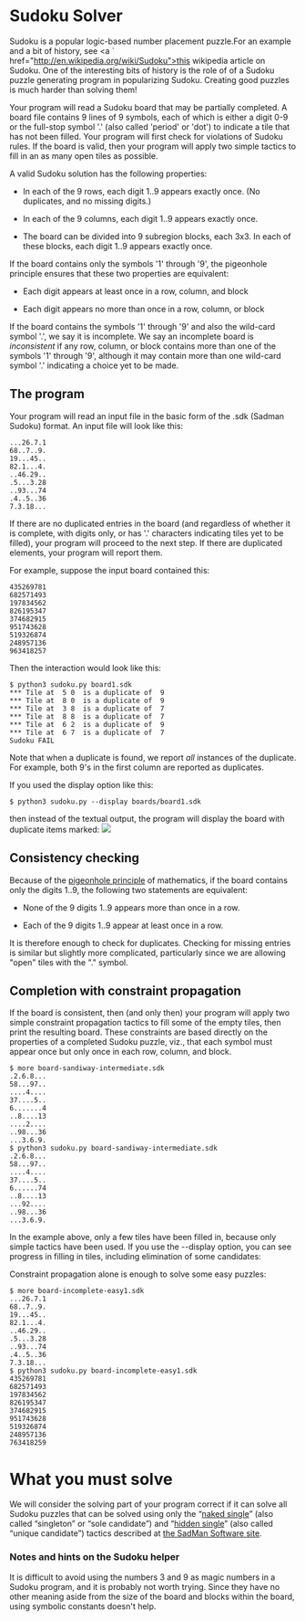 # Sudoku Solver

Sudoku is a popular logic-based number placement puzzle.For an example
and a bit of history, see
<a `  href="http://en.wikipedia.org/wiki/Sudoku">this wikipedia article on
Sudoku</a>. One of the interesting bits of history is the role of
  of a Sudoku puzzle generating program in popularizing Sudoku.
  Creating good puzzles is much harder than solving them!

Your program will read a Sudoku board that may be partially
  completed.  A board file contains 9 lines of 9 symbols, each of
  which is either a digit 0-9 or the 
full-stop symbol '.' (also called 'period'  or 'dot')
  to indicate a tile that has not been filled. Your program will first
  check for violations of Sudoku rules.  If the board is valid, 
  then your program will apply two 
simple tactics to fill in an as many open tiles as possible.  

A valid Sudoku solution has the following properties:

* In each of the 9 rows, each digit 1..9 appears
    exactly once.  (No duplicates, and no missing digits.)

* In each of the 9 columns, each digit 1..9 appears
    exactly once.
 
* The board can be divided into 9 subregion blocks, each 3x3.
    In each of these blocks, each digit 1..9 appears
    exactly once.

If the board contains only the symbols '1' through '9', the pigeonhole
principle ensures that these two properties are equivalent:

  * Each digit appears at least once in a row, column, and block

  * Each digit appears no more than once in a row, column, or block

If the board contains the symbols '1' through '9' and also the
wild-card symbol '.', we say it is incomplete.  We say an incomplete
board is *inconsistent* if any row, column, or block contains more
than one of the symbols '1' through '9', although it may contain
more than one wild-card symbol '.' indicating a choice yet to be
made. 

## The program

Your program will read an input file in the
basic form of the .sdk (Sadman Sudoku) format.
An input file will look like this:

```
...26.7.1
68..7..9.
19...45..
82.1...4.
..46.29..
.5...3.28
..93...74
.4..5..36
7.3.18...
```


If there are no duplicated entries in the board (and regardless
  of whether it is complete, with digits only, or has '.'
  characters indicating tiles yet to be filled), your program will
  proceed to the next step.  If there are duplicated elements,
  your program will report them. 

For example, suppose the input board contained this:

```
435269781
682571493
197834562
826195347
374682915
951743628
519326874
248957136
963418257
```

Then the interaction would look like this:

```
$ python3 sudoku.py board1.sdk
*** Tile at  5 0  is a duplicate of  9
*** Tile at  8 0  is a duplicate of  9
*** Tile at  3 8  is a duplicate of  7
*** Tile at  8 8  is a duplicate of  7
*** Tile at  6 2  is a duplicate of  9
*** Tile at  6 7  is a duplicate of  7
Sudoku FAIL
```

Note that when a duplicate is found, we report <em>all</em> instances
of the duplicate. 
For example, both 9's in the first column are reported as duplicates.

If you used the display option like this:
```
$ python3 sudoku.py --display boards/board1.sdk
```
then instead of the textual output, the program will display the board
with duplicate items marked: 
<img src="img/Sudoku-display.png" />


## Consistency checking
  
Because of the <a
  href="http://en.wikipedia.org/wiki/Pigeonhole_principle">pigeonhole
  principle</a> of mathematics, if the board contains only the 
  digits 1..9, the following two statements are
  equivalent: 

  *  None of the 9 digits 1..9 appears more than once in a
  row. 

  * Each of the 9 digits 1..9 appear at least once in a row.

It is therefore enough to  check for duplicates.  Checking for
missing entries is similar but slightly more complicated,
particularly since we are allowing "open" tiles with the 
"." symbol. 

## Completion with constraint propagation

If the board is consistent, then (and only then) your program
will apply two simple constraint propagation 
tactics to fill some of the empty tiles,
then print the resulting board.  These constraints are based
directly on the properties of a completed Sudoku puzzle,
viz., that each symbol must appear once but only once in each
row, column, and block. 

```
$ more board-sandiway-intermediate.sdk
.2.6.8...
58...97..
....4....
37....5..
6.......4
..8....13
....2....
..98...36
...3.6.9.
$ python3 sudoku.py board-sandiway-intermediate.sdk
.2.6.8...
58...97..
....4....
37....5..
6......74
..8....13
...92....
..98...36
...3.6.9.
```

In the example above, only a few tiles have been filled in,
  because only simple tactics have been used.  If you use the
   --display option, you can see progress in filling in tiles,
  including elimination of some candidates:

Constraint propagation alone is enough to solve
some easy puzzles: 

```
$ more board-incomplete-easy1.sdk
...26.7.1
68..7..9.
19...45..
82.1...4.
..46.29..
.5...3.28
..93...74
.4..5..36
7.3.18...
$ python3 sudoku.py board-incomplete-easy1.sdk
435269781
682571493
197834562
826195347
374682915
951743628
519326874
248957136
763418259
```

  <h1>What you must solve</h1>
  
  <p>We will consider the solving part of your program correct
  if it can solve all Sudoku
  puzzles that can be solved using only the &ldquo;<a
   href="http://www.sadmansoftware.com/sudoku/nakedsingle.htm">naked
  single</a>&rdquo; (also called &ldquo;singleton&rdquo; or
  &ldquo;sole candidate&rdquo;) and &ldquo;<a
   href="http://www.sadmansoftware.com/sudoku/hiddensingle.htm">hidden
  single</a>&rdquo; (also called &ldquo;unique candidate&rdquo;)
  tactics described at <a
   href="http://www.sadmansoftware.com/sudoku/solvingtechniques.htm">the
  SadMan Software site</a>. </p>
  

### Notes and hints on the Sudoku helper

It is difficult to avoid using the numbers 3 and 9 as magic numbers
  in a Sudoku program, and it is probably not worth trying. Since they
  have no other meaning aside from the size of the board and blocks
  within the board, using symbolic constants doesn't help.


